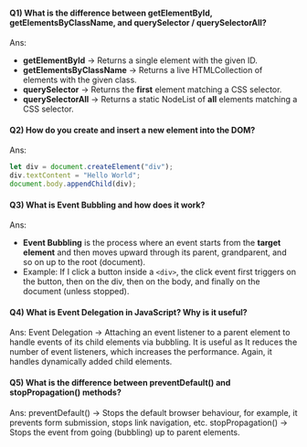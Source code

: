 
####  Q1) What is the difference between getElementById, getElementsByClassName, and querySelector / querySelectorAll?

Ans: 
- **getElementById** → Returns a single element with the given ID.  
- **getElementsByClassName** → Returns a live HTMLCollection of elements with the given class.  
- **querySelector** → Returns the **first** element matching a CSS selector.  
- **querySelectorAll** → Returns a static NodeList of **all** elements matching a CSS selector.

#### Q2) How do you create and insert a new element into the DOM?
Ans:
```js
let div = document.createElement("div");
div.textContent = "Hello World";
document.body.appendChild(div);
```

#### Q3) What is Event Bubbling and how does it work?
Ans:
- **Event Bubbling** is the process where an event starts from the **target element** and then moves upward through its parent, grandparent, and so on up to the root (document).  
- Example: If I click a button inside a `<div>`, the click event first triggers on the button, then on the div, then on the body, and finally on the document (unless stopped).

#### Q4) What is Event Delegation in JavaScript? Why is it useful?
Ans:
Event Delegation → Attaching an event listener to a parent element to handle events of its child elements via bubbling.
It is useful as It reduces the number of event listeners, which increases the performance. Again, it handles dynamically added child elements.


#### Q5) What is the difference between preventDefault() and stopPropagation() methods?
Ans:
preventDefault() → Stops the default browser behaviour, for example, it prevents form submission, stops link navigation, etc.
stopPropagation() → Stops the event from going (bubbling) up to parent elements.
